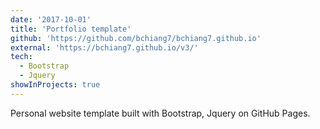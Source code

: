 ```yaml
---
date: '2017-10-01'
title: 'Portfolio template'
github: 'https://github.com/bchiang7/bchiang7.github.io'
external: 'https://bchiang7.github.io/v3/'
tech:
  - Bootstrap
  - Jquery
showInProjects: true
---
```


Personal website template built with Bootstrap, Jquery on GitHub Pages.
